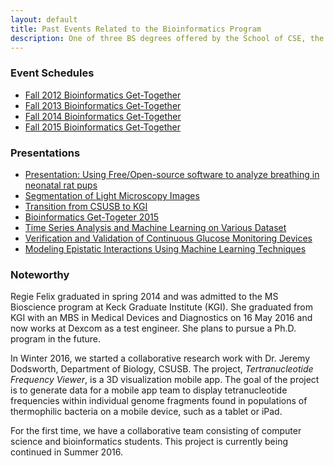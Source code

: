 ```yaml
---
layout: default
title: Past Events Related to the Bioinformatics Program
description: One of three BS degrees offered by the School of CSE, the BS in Bioinformatics is a 4-year degree that integrates knowledge from biology, chemistry and computer science.
---
```


### Event Schedules

- [Fall 2012 Bioinformatics Get-Together](bioinfo_gettogetherF12.pdf)
- [Fall 2013 Bioinformatics Get-Together](bioinfo_gettogetherF13.pdf)
- [Fall 2014 Bioinformatics Get-Together](bioinfo_gettogetherF14.pdf)
- [Fall 2015 Bioinformatics Get-Together](bioinfo_gettogetherF15.pdf)

### Presentations

- [Presentation: Using Free/Open-source software to analyze breathing in neonatal rat pups](2015-06-08-LLUPresentation-rev.pdf)
- [Segmentation of Light Microscopy Images](BioImage_Summer_2014_Poster.pdf)
- [Transition from CSUSB to KGI](RegieFelix_BioinformaticsGetTogether.pdf)
- [Bioinformatics Get-Togeter 2015](bioinfo-get-together-slides-2015.pdf)
- [Time Series Analysis and Machine Learning on Various Dataset](RegieFelix_UCSB2012.pdf)
- [Verification and Validation of Continuous Glucose Monitoring Devices](RegieFelix_Dexcom2015.pdf)
- [Modeling Epistatic Interactions Using Machine Learning Techniques](RegieFelix_UCSB2013.pdf)

### Noteworthy

Regie Felix graduated in spring 2014 and was admitted to the MS Bioscience program at Keck Graduate Institute (KGI). She graduated from KGI with an MBS in Medical Devices and Diagnostics on 16 May 2016 and now works at Dexcom as a test engineer. She plans to pursue a Ph.D. program in the future.
 
In Winter 2016, we started a collaborative research work with Dr. Jeremy Dodsworth, Department of Biology, CSUSB. The project, _Tertranucleotide Frequency Viewer_, is a 3D visualization mobile app. The goal of the project is to generate data for a mobile app team to display tetranucleotide frequencies within individual genome fragments found in populations of thermophilic bacteria on a mobile device, such as a tablet or iPad.

For the first time, we have a collaborative team consisting of computer science and bioinformatics students. This project is currently being continued in Summer 2016.

